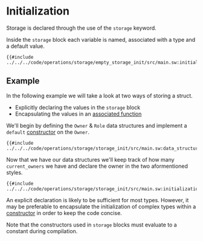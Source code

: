 # Initialization

Storage is declared through the use of the `storage` keyword.

Inside the `storage` block each variable is named, associated with a type and a default value.

```sway
{{#include ../../../code/operations/storage/empty_storage_init/src/main.sw:initialization}}
```

## Example

In the following example we will take a look at two ways of storing a struct.

- Explicitly declaring the values in the `storage` block
- Encapsulating the values in an [associated function](../../language/functions/index.md)

We'll begin by defining the `Owner` & `Role` data structures and implement a `default` [constructor](../../language/functions/associated-function.md#constructors) on the `Owner`.

```sway
{{#include ../../../code/operations/storage/storage_init/src/main.sw:data_structures}}
```

Now that we have our data structures we'll keep track of how many `current_owners` we have and declare the owner in the two aformentioned styles.

```sway
{{#include ../../../code/operations/storage/storage_init/src/main.sw:initialization}}
```

An explicit declaration is likely to be sufficient for most types. However, it may be preferable to encapsulate the initialization of complex types within a [constructor](../../language/functions/associated-function.md#constructors) in order to keep the code concise.

Note that the constructors used in `storage` blocks must evaluate to a constant during compilation.
